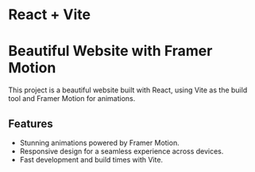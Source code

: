 # React + Vite
# Beautiful Website with Framer Motion

This project is a beautiful website built with React, using Vite as the build tool and Framer Motion for animations.

## Features

- Stunning animations powered by Framer Motion.
- Responsive design for a seamless experience across devices.
- Fast development and build times with Vite.

 
